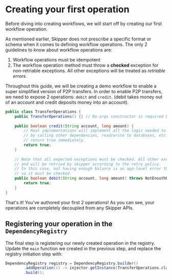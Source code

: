 # Creating your first operation

Before diving into creating workflows, we will start off by creating our first workflow operation.

As mentioned earlier, Skipper does not prescribe a specific format or schema when it comes to defining workflow
operations. The only 2 guidelines to know about workflow operations are:

1. Workflow operations must be idempotent
2. The workflow operation method must throw a **checked** exception for non-retriable exceptions. All other
exceptions will be treated as *retriable errors*.

Throughout this guide, we will be creating a demo workflow to enable a super simplified version of P2P transfers.
In order to enable P2P transfers, we need to expose 2 operations: `debit` and `credit`. (debit takes money out of
an account and credit deposits money into an account).

```java
public class TransferOperations {
    public TransferOperations() {} // No-args constructor is required by Skipper, will fix in the future
    
    public boolean credit(String account, long amount) {
        // Real implementations will implement all the logic needed to actually perform the operation here
        // by calling other dependencies, read/write to databases, etc. for our demo, we are just going to 
        // return true immediately.
        return true;
    }
    
    // Note that all expected exceptions must be checked. All other exceptions will be considered unexpected errors
    // and will be retried by skipper according to the retry policy.
    // In this case, not having enough balance is an app-level error that should be expected (retries will be of no use)
    // so it must be checked.
    public boolean debit(String account, long amount) throws NotEnouthBalance {
        return true;
    }
}
```

That's it! You've authored your first 2 operations! As you can see, your operations are completely decoupled from
any Skipper APIs.

## Registering your operation in the `DependencyRegistry`

The final step is registering our newly created operation in the registry. Update the `main` function we created in
the previous step, and replace the registry initiation step with:

```java
DependencyRegistry registry = DependencyRegistry.builder()
        .addOperation(() -> injector.getInstance(TransferOperations.class))
        .build();
```
